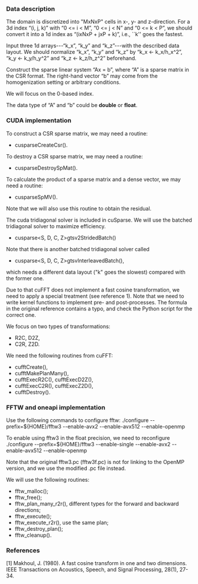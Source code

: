 ### Data description
The domain is discretized into "MxNxP" cells in x-, y- and z-direction.
For a 3d index “(i, j, k)” with “0 <= i < M”, “0 <= j < N” and “0 <= k < P”,
we should convert it into a 1d index as “(ixNxP + jxP + k)”, i.e.,
``k'' goes the fastest.

Input three 1d arrays---“k_x”, “k_y” and “k_z”---with the described data layout.
We should normalize “k_x”, “k_y” and “k_z” by “k_x <- k_x/h_x^2”, “k_y <- k_y/h_y^2” 
and “k_z <- k_z/h_z^2” beforehand.

Construct the sparse linear system “Ax = b”, where “A” is a sparse matrix in the CSR format.
The right-hand vector “b” may come from the homogenization setting or arbitrary conditions.

We will focus on the 0-based index.

The data type of “A” and “b” could be **double** or **float**.


### CUDA implementation
To construct a CSR sparse matrix, we may need a routine:
- cusparseCreateCsr().

To destroy a CSR sparse matrix, we may need a routine:
- cusparseDestroySpMat().

To calculate the product of a sparse matrix and a dense vector, we may need a routine:
- cusparseSpMV().

Note that we will also use this routine to obtain the residual.

The cuda tridiagonal solver is included in cuSparse.
We will use the batched tridiagonal solver to maximize efficiency.
- cusparse<S, D, C, Z>gtsv2StridedBatch()

Note that there is another batched tridiagonal solver called
- cusparse<S, D, C, Z>gtsvInterleavedBatch(),

which needs a different data layout ("k" goes the slowest) compared with the former one.

Due to that cuFFT does not implement a fast cosine transformation,
we need to apply a special treatment (see reference 1).
Note that we need to write kernel functions to implement pre- and post-processes. 
The formula in the original reference contains a typo, 
and check the Python script for the correct one.

We focus on two types of transformations:
- R2C, D2Z,
- C2R, Z2D.

We need the following routines from cuFFT:
- cufftCreate(),
- cufftMakePlanMany(),
- cufftExecR2C(), cufftExecD2Z(),
- cufftExecC2R(), cufftExecZ2D(),
- cufftDestroy().

### FFTW and oneapi implementation
Use the following commands to configure fftw:
./configure --prefix=${HOME}/fftw3 --enable-avx2 --enable-avx512 --enable-openmp

To enable using fftw3 in the float precision, we need to reconfigure
./configure --prefix=${HOME}/fftw3 --enable-single --enable-avx2 --enable-avx512 --enable-openmp

Note that the original fftw3.pc (fftw3f.pc) is not for linking to the OpenMP version,
and we use the modified .pc file instead.

We will use the following routines:
- fftw_malloc();
- fftw_free();
- fftw_plan_many_r2r(), different types for the forward and backward directions;
- fftw_execute();
- fftw_execute_r2r(), use the same plan;
- fftw_destroy_plan();
- fftw_cleanup().


### References
[1] Makhoul, J. (1980). A fast cosine transform in one and two dimensions. 
IEEE Transactions on Acoustics, Speech, and Signal Processing, 28(1), 27-34.
